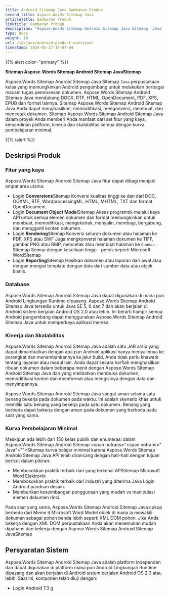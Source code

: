 ```yaml
---
title: Android Sitemap Java Gambaran Produk
second_title: Aspose.Words Sitemap Java
articleTitle: Gambaran Produk
linktitle: Gambaran Produk
description: "Aspose.Words Sitemap Android Sitemap Java Sitemap `Java` perpustakaan kelas yang memungkinkan Android pengembang untuk melakukan berbagai macam tugas pemrosesan dokumen."
type: docs
weight: 10
url: /id/java/android-product-overview/
timestamp: 2024-01-27-14-07-04
---
```


{{% alert color="primary" %}}

**Sitemap Aspose.Words Sitemap Android Sitemap JavaSitemap**

Aspose.Words Sitemap Android Sitemap Java Sitemap `Java` perpustakaan kelas yang memungkinkan Android pengembang untuk melakukan berbagai macam tugas pemrosesan dokumen. Aspose.Words Sitemap Android Sitemap Java mendukung DOCX, RTF, HTML, OpenDocument, PDF, XPS, EPUB dan format lainnya. Sitemap Aspose.Words Sitemap Android Sitemap Java Anda dapat menghasilkan, memodifikasi, mengonversi, membuat, dan mencetak dokumen. Sitemap Aspose.Words Sitemap Android Sitemap Java dalam proyek Anda memberi Anda manfaat dari set fitur yang kaya, kemandirian platform, kinerja dan skalabilitas semua dengan kurva pembelajaran minimal.

{{% /alert %}}

## Deskripsi Produk

### Fitur yang kaya

Aspose.Words Sitemap Android Sitemap Java fitur dapat dibagi menjadi empat area utama:

- Login **Conversions**Sitemap Konversi kualitas tinggi ke dan dari DOC, OOXML, RTF, WordprocessingML, HTML, MHTML, TXT dan format OpenDocument.
- Login **Document Object Model**Sitemap Akses programtik melalui kaya API untuk semua elemen dokumen dan format memungkinkan untuk membuat, memodifikasi, mengekstrak, menyalin, membagi, bergabung, dan mengganti konten dokumen.
- Login **Rendering**Sitemap Konversi seluruh dokumen atau halaman ke PDF, XPS atau SWF Juga mengkonversi halaman dokumen ke TIFF, gambar PNG atau BMP, mencetak atau membuat halaman ke `Canvas` Sitemap Semua dengan kesetiaan tinggi - persis seperti Microsoft WordSitemap
- Login **Reporting**Sitemap Hasilkan dokumen atau laporan dari awal atau dengan mengisi template dengan data dari sumber data atau objek bisnis.

### Database

Aspose.Words Sitemap Android Sitemap Java dapat digunakan di mana pun Android Lingkungan Runtime dipasang. Aspose.Words Sitemap Android Sitemap Java tersedia untuk Java SE 5, 6 dan 7 dan akan berjalan di Android sistem berjalan Android OS 2.0 atau lebih. Ini berarti hampir semua Android pengembang dapat menggunakan Aspose.Words Sitemap Android Sitemap Java untuk memperkaya aplikasi mereka.

### Kinerja dan Skalabilitas

Aspose.Words Sitemap Android Sitemap Java adalah satu JAR arsip yang dapat dimanfaatkan dengan apa pun Android aplikasi hanya menyalinnya ke perangkat dan menambahkannya ke jalur build. Anda tidak perlu khawatir tentang layanan atau modul lain. Anda dapat secara harfiah menghasilkan ribuan dokumen dalam beberapa menit dengan Aspose.Words Sitemap Android Sitemap Java dan yang melibatkan membuka dokumen, memodifikasi konten dan memformat atau mengisinya dengan data dan menyimpannya.

Aspose.Words Sitemap Android Sitemap Java sangat aman selama satu benang bekerja pada dokumen pada waktu. Ini adalah skenario khas untuk memiliki satu benang yang bekerja pada satu dokumen. Benang yang berbeda dapat bekerja dengan aman pada dokumen yang berbeda pada saat yang sama.

### Kurva Pembelajaran Minimal

Meskipun ada lebih dari 150 kelas publik dan enumerasi dalam Aspose.Words Sitemap Android Sitemap <span notrans="<span notrans=" Java"=""></span>Sitemap kurva belajar minimal karena Aspose.Words Sitemap Android Sitemap Java API telah dirancang dengan hati-hati dengan tujuan berikut dalam pikiran:

- Membosokkan praktik terbaik dari yang terkenal APISitemap Microsoft Word Elektronik
- Membosokkan praktik terbaik dari industri yang diterima Java Login Android panduan desain.
- Memberikan keseimbangan penggunaan yang mudah vs manipulasi elemen dokumen rinci.

Pada saat yang sama, Aspose.Words Sitemap Android Sitemap Java cukup berbeda dari Meme it Microsoft Word Model objek di mana ia mewakili dokumen sebagai pohon benda lebih seperti XML DOM pohon. Jika Anda bekerja dengan XML DOM perpustakaan Anda akan menemukan mudah dipahami dan bekerja dengan Aspose.Words Sitemap Android Sitemap JavaSitemap

## Persyaratan Sistem

Aspose.Words Sitemap Android Sitemap Java adalah platform independen dan dapat digunakan di platform mana pun Android Lingkungan Runtime dipasang dan akan berjalan di Android sistem berjalan Android OS 2.0 atau lebih. Saat ini, komponen telah diuji dengan:

- Login Android 7.3 g
